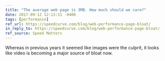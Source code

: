 ```yaml
---
title: "The average web page is 3MB. How much should we care?"
date: 2017-09-12 12:13:11 -0400
tags: [performance]
ref_url: https://speedcurve.com/blog/web-performance-page-bloat/
in_reply_to: https://speedcurve.com/blog/web-performance-page-bloat/
ref_source: Speed Matters
---
```


Whereas in previous years it seemed like images were the culprit, it looks like video is becoming a major source of bloat now.